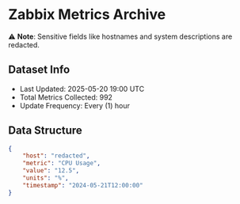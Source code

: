 # Zabbix Metrics Archive

⚠️ **Note**: Sensitive fields like hostnames and system descriptions are redacted.

## Dataset Info
- Last Updated: 2025-05-20 19:00 UTC
- Total Metrics Collected: 992
- Update Frequency: Every (1) hour

## Data Structure
```json
{
    "host": "redacted",
    "metric": "CPU Usage",
    "value": "12.5",
    "units": "%",
    "timestamp": "2024-05-21T12:00:00"
}
```
